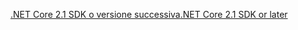 [<span data-ttu-id="beead-101">.NET Core 2.1 SDK o versione successiva</span><span class="sxs-lookup"><span data-stu-id="beead-101">.NET Core 2.1 SDK or later</span></span>](https://dotnet.microsoft.com/download/dotnet-core)
